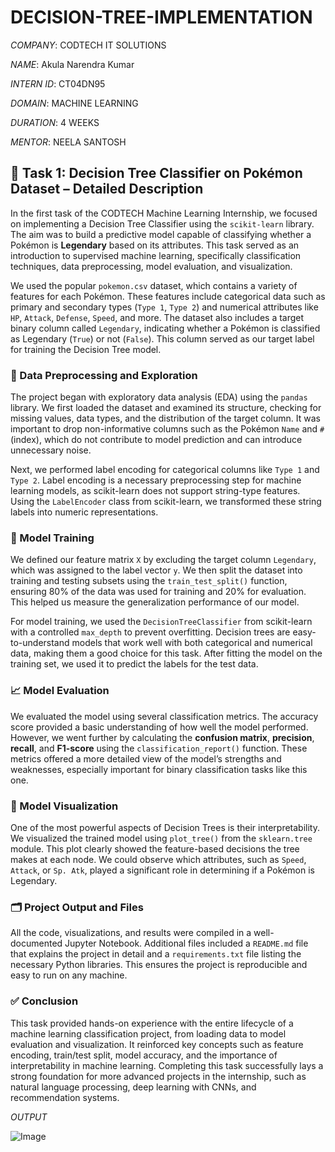# DECISION-TREE-IMPLEMENTATION

*COMPANY*: CODTECH IT SOLUTIONS

*NAME*: Akula Narendra Kumar

*INTERN ID*: CT04DN95

*DOMAIN*: MACHINE LEARNING

*DURATION*: 4 WEEKS

*MENTOR*: NEELA SANTOSH

## 🧠 Task 1: Decision Tree Classifier on Pokémon Dataset – Detailed Description

In the first task of the CODTECH Machine Learning Internship, we focused on implementing a Decision Tree Classifier using the `scikit-learn` library. The aim was to build a predictive model capable of classifying whether a Pokémon is **Legendary** based on its attributes. This task served as an introduction to supervised machine learning, specifically classification techniques, data preprocessing, model evaluation, and visualization.

We used the popular `pokemon.csv` dataset, which contains a variety of features for each Pokémon. These features include categorical data such as primary and secondary types (`Type 1`, `Type 2`) and numerical attributes like `HP`, `Attack`, `Defense`, `Speed`, and more. The dataset also includes a target binary column called `Legendary`, indicating whether a Pokémon is classified as Legendary (`True`) or not (`False`). This column served as our target label for training the Decision Tree model.

### 🧪 Data Preprocessing and Exploration

The project began with exploratory data analysis (EDA) using the `pandas` library. We first loaded the dataset and examined its structure, checking for missing values, data types, and the distribution of the target column. It was important to drop non-informative columns such as the Pokémon `Name` and `#` (index), which do not contribute to model prediction and can introduce unnecessary noise.

Next, we performed label encoding for categorical columns like `Type 1` and `Type 2`. Label encoding is a necessary preprocessing step for machine learning models, as scikit-learn does not support string-type features. Using the `LabelEncoder` class from scikit-learn, we transformed these string labels into numeric representations.

### 🧠 Model Training

We defined our feature matrix `X` by excluding the target column `Legendary`, which was assigned to the label vector `y`. We then split the dataset into training and testing subsets using the `train_test_split()` function, ensuring 80% of the data was used for training and 20% for evaluation. This helped us measure the generalization performance of our model.

For model training, we used the `DecisionTreeClassifier` from scikit-learn with a controlled `max_depth` to prevent overfitting. Decision trees are easy-to-understand models that work well with both categorical and numerical data, making them a good choice for this task. After fitting the model on the training set, we used it to predict the labels for the test data.

### 📈 Model Evaluation

We evaluated the model using several classification metrics. The accuracy score provided a basic understanding of how well the model performed. However, we went further by calculating the **confusion matrix**, **precision**, **recall**, and **F1-score** using the `classification_report()` function. These metrics offered a more detailed view of the model’s strengths and weaknesses, especially important for binary classification tasks like this one.

### 🌳 Model Visualization

One of the most powerful aspects of Decision Trees is their interpretability. We visualized the trained model using `plot_tree()` from the `sklearn.tree` module. This plot clearly showed the feature-based decisions the tree makes at each node. We could observe which attributes, such as `Speed`, `Attack`, or `Sp. Atk`, played a significant role in determining if a Pokémon is Legendary.

### 🗂 Project Output and Files

All the code, visualizations, and results were compiled in a well-documented Jupyter Notebook. Additional files included a `README.md` file that explains the project in detail and a `requirements.txt` file listing the necessary Python libraries. This ensures the project is reproducible and easy to run on any machine.

### ✅ Conclusion

This task provided hands-on experience with the entire lifecycle of a machine learning classification project, from loading data to model evaluation and visualization. It reinforced key concepts such as feature encoding, train/test split, model accuracy, and the importance of interpretability in machine learning. Completing this task successfully lays a strong foundation for more advanced projects in the internship, such as natural language processing, deep learning with CNNs, and recommendation systems.

*OUTPUT*

![Image](https://github.com/user-attachments/assets/8557feb0-f377-427b-8208-0a191811ff52)
